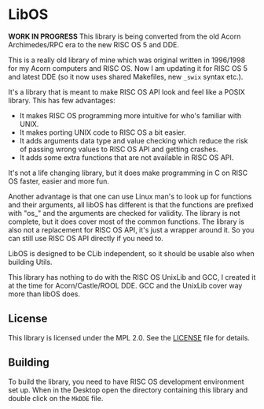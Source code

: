 # LibOS

**WORK IN PROGRESS** This library is being converted from the old Acorn Archimedes/RPC era to the new RISC OS 5 and DDE.

This is a really old library of mine which was original written in 1996/1998 for my Acorn computers and RISC OS. Now I am updating it for RISC OS 5 and latest DDE (so it now uses shared Makefiles, new `_swix` syntax etc.).

It's a library that is meant to make RISC OS API look and feel like a POSIX library. This has few advantages:

- It makes RISC OS programming more intuitive for who's familiar with UNIX.
- It makes porting UNIX code to RISC OS a bit easier.
- It adds arguments data type and value checking which reduce the risk of passing wrong values to RISC OS API and getting crashes.
- It adds some extra functions that are not available in RISC OS API.

It's not a life changing library, but it does make programming in C on RISC OS faster, easier and more fun.

Another advantage is that one can use Linux man's to look up for functions and their arguments, all libOS has different is that the functions are prefixed with "os_" and the arguments are checked for validity. The library is not complete, but it does cover most of the common functions. The library is also not a replacement for RISC OS API, it's just a wrapper around it. So you can still use RISC OS API directly if you need to.

LibOS is designed to be CLib independent, so it should be usable also when building Utils.

This library has nothing to do with the RISC OS UnixLib and GCC, I created it at the time for Acorn/Castle/ROOL DDE. GCC and the UnixLib cover way more than libOS does.

## License

This library is licensed under the MPL 2.0. See the [LICENSE](LICENSE) file for details.

## Building

To build the library, you need to have RISC OS development environment set up. When in the Desktop open the directory containing this library and double click on the `MkDDE` file.
